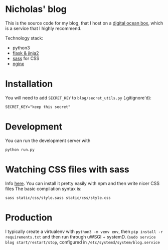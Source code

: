 # Nicholas' blog

This is the source code for my blog, that I host on a [digital ocean box](https://m.do.co/c/e1c4aa70f263), which is a service that I highly recommend.

Technology stack:
 * python3
 * [flask & jinja2](https://flask.palletsprojects.com/en/1.1.x/)
 * [sass](https://sass-lang.com/) for CSS
 * [nginx](https://docs.nginx.com/nginx/)


# Installation
You will need to add `SECRET_KEY` to `blog/secret_utils.py` (.gitignore'd):
```
SECRET_KEY="keep this secret"
```

# Development
You can run the development server with
```
python run.py
```

# Watching CSS files with sass
Info [here](https://sass-lang.com/). You can install it pretty easily with npm and then write nicer CSS files
The basic compilation syntax is:
```
sass static/css/style.sass static/css/style.css
```

# Production

I typically create a virtualenv with `python3 -m venv env`, then `pip install -r requirements.txt` and then run through uWSGI + systemD. (`sudo service blog start/restart/stop`, configured in `/etc/systemd/system/blog.service`
